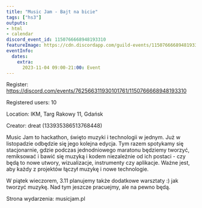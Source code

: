 ```yaml
---
title: "Music Jam - Bajt na bicie"
tags: ["hs3"]
outputs:
- html
- calendar
discord_event_id: 1150766668948193310
featureImage: https://cdn.discordapp.com/guild-events/1150766668948193310/90ba748cf0ec76c7293723cf5d7a9524.png?size=1024
eventInfo:
  dates:
    extra:
      2023-11-04 09:00-21:00: Event
---
```

Register: <https://discord.com/events/762566311930101761/1150766668948193310>

Registered users: 10

Location: IKM, Targ Rakowy 11, Gdańsk

Creator: dreat (133935386513768448)

Music Jam to hackathon, święto muzyki i technologii w jednym. Już w listopadzie odbędzie się jego kolejna edycja. Tym razem spotykamy się stacjonarnie, gdzie podczas jednodniowego maratonu będziemy tworzyć, remiksować i bawić się muzyką i kodem niezależnie od ich postaci - czy będą to nowe utwory, wizualizacje, instrumenty czy aplikacje. Ważne jest, aby każdy z projektów łączył muzykę i nowe technologie.

W piątek wieczorem, 3.11 planujemy także dodatkowe warsztaty :) jak tworzyć muzykę.  Nad tym jeszcze pracuejmy, ale na pewno będą.

Strona wydarzenia: musicjam.pl
